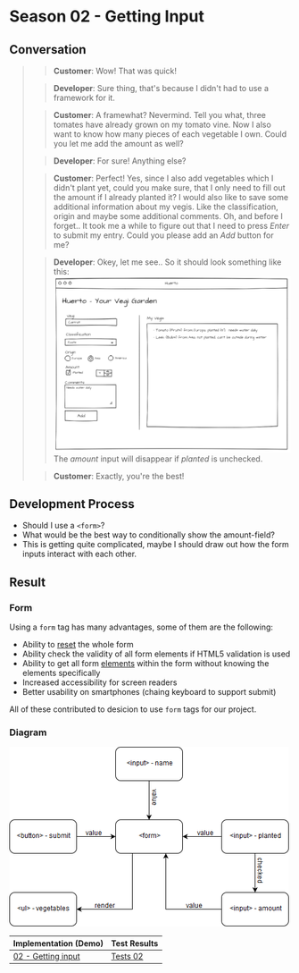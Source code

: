 # Season 02 - Getting Input

## Conversation

> > **Customer**: Wow! That was quick!
>
> > **Developer**: Sure thing, that's because I didn't had to use a framework for it.
>
> > **Customer**: A framewhat? Nevermind. Tell you what, three tomates have already grown on my tomato vine. Now I also want to know how many pieces of each vegetable I own. Could you let me add the amount as well?
>
> > **Developer**: For sure! Anything else?
>
> > **Customer**: Perfect! Yes, since I also add vegetables which I didn't plant yet, could you make sure, that I only need to fill out the amount if I already planted it? I would also like to save some additional information about my vegis. Like the classification, origin and maybe some additional comments. Oh, and before I forget.. It took me a while to figure out that I need to press _Enter_ to submit my entry. Could you please add an _Add_ button for me?
>
> > **Developer**: Okey, let me see.. So it should look something like this: ![wireframe](assets/02-huerto-wireframe.png) The _amount_ input will disappear if _planted_ is unchecked.
>
> > **Customer**: Exactly, you're the best!

## Development Process

- Should I use a `<form>`?
- What would be the best way to conditionally show the amount-field?
- This is getting quite complicated, maybe I should draw out how the form inputs interact with each other.

## Result

### Form

Using a `form` tag has many advantages, some of them are the following:

- Ability to [reset](https://developer.mozilla.org/en-US/docs/Web/API/HTMLFormElement/reset) the whole form
- Ability check the validity of all form elements if HTML5 validation is used
- Ability to get all form [elements](https://developer.mozilla.org/en-US/docs/Web/API/HTMLFormElement/elements) within the form without knowing the elements specifically
- Increased accessibility for screen readers
- Better usability on smartphones (chaing keyboard to support submit)

All of these contributed to desicion to use `form` tags for our project.

### Diagram

![diagram](assets/form-diagram.png)

| Implementation (Demo)           | Test Results           |
| ------------------------------- | ---------------------- |
| [02 - Getting input](demo.html) | [Tests 02](tests.html) |
